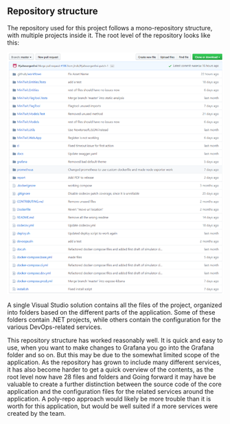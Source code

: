 ## Repository structure
The repository used for this project follows a mono-repository structure, with multiple projects inside it. The root level of the repository looks like this:

![Repository root level](./assets/repo.png)
 
A single Visual Studio solution contains all the files of the project, organized into folders based on the different parts of the application. Some of these folders contain .NET projects, while others contain the configuration for the various DevOps-related services.

This repository structure has worked reasonably well. It is quick and easy to use, when you want to make changes to Grafana you go into the Grafana folder and so on. But this may be due to the somewhat limited scope of the application. As the repository has grown to include many different services, it has also become harder to get a quick overview of the contents, as the root level now have 28 files and folders and Going forward it may have be valuable to create a further distinction between the source code of the core application and the configuration files for the related services around the application. A poly-repo approach would likely be more trouble than it is worth for this application, but would be well suited if a more services were created by the team.